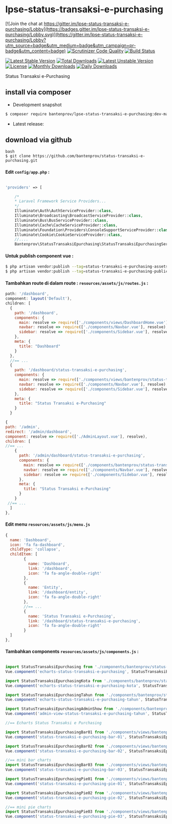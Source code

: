 # lpse-status-transaksi-e-purchasing


[![Join the chat at https://gitter.im/lpse-status-transaksi-e-purchasing/Lobby](https://badges.gitter.im/lpse-status-transaksi-e-purchasing/Lobby.svg)](https://gitter.im/lpse-status-transaksi-e-purchasing/Lobby?utm_source=badge&utm_medium=badge&utm_campaign=pr-badge&utm_content=badge)
[![Scrutinizer Code Quality](https://scrutinizer-ci.com/g/bantenprov/lpse-status-transaksi-e-purchasing/badges/quality-score.png?b=master)](https://scrutinizer-ci.com/g/bantenprov/lpse-status-transaksi-e-purchasing/?branch=master)
[![Build Status](https://scrutinizer-ci.com/g/bantenprov/lpse-status-transaksi-e-purchasing/badges/build.png?b=master)](https://scrutinizer-ci.com/g/bantenprov/lpse-status-transaksi-e-purchasing/build-status/master)

[![Latest Stable Version](https://poser.pugx.org/bantenprov/lpse-status-transaksi-e-purchasing/v/stable)](https://packagist.org/packages/bantenprov/lpse-status-transaksi-e-purchasing)
[![Total Downloads](https://poser.pugx.org/bantenprov/lpse-status-transaksi-e-purchasing/downloads)](https://packagist.org/packages/bantenprov/lpse-status-transaksi-e-purchasing)
[![Latest Unstable Version](https://poser.pugx.org/bantenprov/lpse-status-transaksi-e-purchasing/v/unstable)](https://packagist.org/packages/bantenprov/lpse-status-transaksi-e-purchasing)
[![License](https://poser.pugx.org/bantenprov/lpse-status-transaksi-e-purchasing/license)](https://packagist.org/packages/bantenprov/lpse-status-transaksi-e-purchasing)
[![Monthly Downloads](https://poser.pugx.org/bantenprov/lpse-status-transaksi-e-purchasing/d/monthly)](https://packagist.org/packages/bantenprov/lpse-status-transaksi-e-purchasing)
[![Daily Downloads](https://poser.pugx.org/bantenprov/lpse-status-transaksi-e-purchasing/d/daily)](https://packagist.org/packages/bantenprov/lpse-status-transaksi-e-purchasing)

Status Transaksi e-Purchasing

## install via composer

- Development snapshot
```bash
$ composer require bantenprov/lpse-status-transaksi-e-purchasing:dev-master
```
- Latest release:

## download via github
~~~
bash
$ git clone https://github.com/bantenprov/status-transaksi-e-purchasing.git
~~~


#### Edit `config/app.php` :
```php

'providers' => [

    /*
    * Laravel Framework Service Providers...
    */
    Illuminate\Auth\AuthServiceProvider::class,
    Illuminate\Broadcasting\BroadcastServiceProvider::class,
    Illuminate\Bus\BusServiceProvider::class,
    Illuminate\Cache\CacheServiceProvider::class,
    Illuminate\Foundation\Providers\ConsoleSupportServiceProvider::class,
    Illuminate\Cookie\CookieServiceProvider::class,
    //....
    Bantenprov\StatusTransaksiEpurchasing\StatusTransaksiEpurchasingServiceProvider::class,

```

#### Untuk publish component vue :

```bash
$ php artisan vendor:publish --tag=status-transaksi-e-purchasing-assets
$ php artisan vendor:publish --tag=status-transaksi-e-purchasing-public
```
#### Tambahkan route di dalam route : `resources/assets/js/routes.js` :

```javascript
path: '/dashboard',
component: layout('Default'),
children: [
  {
    path: '/dashboard',
    components: {
      main: resolve => require(['./components/views/DashboardHome.vue'], resolve),
      navbar: resolve => require(['./components/Navbar.vue'], resolve),
      sidebar: resolve => require(['./components/Sidebar.vue'], resolve)
    },
    meta: {
      title: "Dashboard"
    }
  },
  //== ...
  {
    path: '/dashboard/status-transaksi-e-purchasing',
    components: {
      main: resolve => require(['./components/views/bantenprov/status-transaksi-e-purchasing/DashboardStatusTransaksiEpurchasing.vue'], resolve),
      navbar: resolve => require(['./components/Navbar.vue'], resolve),
      sidebar: resolve => require(['./components/Sidebar.vue'], resolve)
    },
    meta: {
      title: "Status Transaksi e-Purchasing"
    }
  }
```

```javascript
{
path: '/admin',
redirect: '/admin/dashboard',
component: resolve => require(['./AdminLayout.vue'], resolve),
children: [
//== ...
    {
      path: '/admin/dashboard/status-transaksi-e-purchasing',
      components: {
        main: resolve => require(['./components/bantenprov/status-transaksi-e-purchasing/StatusTransaksiEpurchasingAdmin.show.vue'], resolve),
        navbar: resolve => require(['./components/Navbar.vue'], resolve),
        sidebar: resolve => require(['./components/Sidebar.vue'], resolve)
      },
      meta: {
        title: "Status Transaksi e-Purchasing"
      }
    }
 //== ...
  ]
},

```
#### Edit menu `resources/assets/js/menu.js`

```javascript
{
  name: 'Dashboard',
  icon: 'fa fa-dashboard',
  childType: 'collapse',
  childItem: [
        {
          name: 'Dashboard',
          link: '/dashboard',
          icon: 'fa fa-angle-double-right'
        },
        {
          name: 'Entity',
          link: '/dashboard/entity',
          icon: 'fa fa-angle-double-right'
        },
        //== ...
        {
          name: 'Status Transaksi e-Purchasing',
          link: '/dashboard/status-transaksi-e-purchasing',
          icon: 'fa fa-angle-double-right'
        }
  ]
},

```

#### Tambahkan components `resources/assets/js/components.js` :

```javascript

import StatusTransaksiEpurchasing from './components/bantenprov/status-transaksi-e-purchasing/StatusTransaksiEpurchasing.chart.vue';
Vue.component('echarts-status-transaksi-e-purchasing', StatusTransaksiEpurchasing);

import StatusTransaksiEpurchasingKota from './components/bantenprov/status-transaksi-e-purchasing/StatusTransaksiEpurchasingKota.chart.vue';
Vue.component('echarts-status-transaksi-e-purchasing-kota', StatusTransaksiEpurchasingKota);

import StatusTransaksiEpurchasingTahun from './components/bantenprov/status-transaksi-e-purchasing/StatusTransaksiEpurchasingTahun.chart.vue';
Vue.component('echarts-status-transaksi-e-purchasing-tahun', StatusTransaksiEpurchasingTahun);

import StatusTransaksiEpurchasingAdminShow from './components/bantenprov/status-transaksi-e-purchasing/StatusTransaksiEpurchasingAdmin.show.vue';
Vue.component('admin-view-status-transaksi-e-purchasing-tahun', StatusTransaksiEpurchasingAdminShow);

//== Echarts Status Transaksi e Purchasing

import StatusTransaksiEpurchasingBar01 from './components/views/bantenprov/status-transaksi-e-purchasing/StatusTransaksiEpurchasingBar01.vue';
Vue.component('status-transaksi-e-purchasing-bar-01', StatusTransaksiEpurchasingBar01);

import StatusTransaksiEpurchasingBar02 from './components/views/bantenprov/status-transaksi-e-purchasing/StatusTransaksiEpurchasingBar02.vue';
Vue.component('status-transaksi-e-purchasing-bar-02', StatusTransaksiEpurchasingBar02);

//== mini bar charts
import StatusTransaksiEpurchasingBar03 from './components/views/bantenprov/status-transaksi-e-purchasing/StatusTransaksiEpurchasingBar03.vue';
Vue.component('status-transaksi-e-purchasing-bar-03', StatusTransaksiEpurchasingBar03);

import StatusTransaksiEpurchasingPie01 from './components/views/bantenprov/status-transaksi-e-purchasing/StatusTransaksiEpurchasingPie01.vue';
Vue.component('status-transaksi-e-purchasing-pie-01', StatusTransaksiEpurchasingPie01);

import StatusTransaksiEpurchasingPie02 from './components/views/bantenprov/status-transaksi-e-purchasing/StatusTransaksiEpurchasingPie02.vue';
Vue.component('status-transaksi-e-purchasing-pie-02', StatusTransaksiEpurchasingPie02);

//== mini pie charts
import StatusTransaksiEpurchasingPie03 from './components/views/bantenprov/status-transaksi-e-purchasing/StatusTransaksiEpurchasingPie03.vue';
Vue.component('status-transaksi-e-purchasing-pie-03', StatusTransaksiEpurchasingPie03);
```